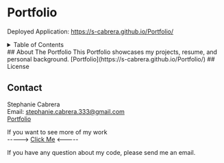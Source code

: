 # Portfolio

Deployed Application: https://s-cabrera.github.io/Portfolio/

<!-- TABLE OF CONTENTS -->
<details>
  <summary>Table of Contents</summary>
  <ol>
    <li>
      <a href="#about-the-project">About The Project</a>
      <ul>
        <li><a href="#built-with">Built With</a></li>
      </ul>
    </li>
    <li><a href="#license">License</a></li>
    <li><a href="#contact">Contact</a></li>
  </ol>
</details>
## About The Portfolio
This Portfolio showcases my projects, resume, and personal background.
[Portfolio](https://s-cabrera.github.io/Portfolio/)
## License

## Contact
Stephanie Cabrera  
Email: stephanie.cabrera.333@gmail.com  
[Portfolio](https://s-cabrera.github.io/Portfolio/)  

If you want to see more of my work  
----->  [Click Me](https://github.com/s-cabrera) <-----

If you have any question about my code, please send me an email.
